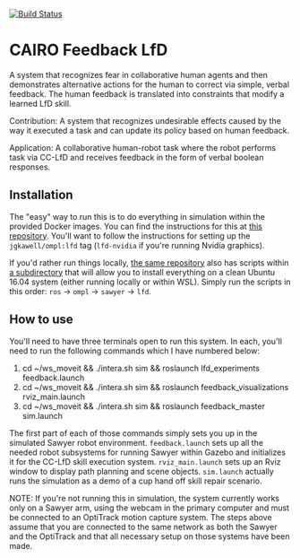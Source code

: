 [![Build Status](https://travis-ci.com/jgkawell/cairo-feedback-cclfd.svg?branch=master)](https://travis-ci.com/jgkawell/cairo-feedback-cclfd)

# CAIRO Feedback LfD
A system that recognizes fear in collaborative human agents and then demonstrates alternative actions for the human to correct via simple, verbal feedback. The human feedback is translated into constraints that modify a learned LfD skill.

Contribution: A system that recognizes undesirable effects caused by the way it executed a task and can update its policy based on human feedback.

Application: A collaborative human-robot task where the robot performs task via CC-LfD and receives feedback in the form of verbal boolean responses.

## Installation

The "easy" way to run this is to do everything in simulation within the provided Docker images. You can find the instructions for this at [this repository](https://github.com/jgkawell/docker-scripts). You'll want to follow the instructions for setting up the `jgkawell/ompl:lfd` tag (`lfd-nvidia` if you're running Nvidia graphics).

If you'd rather run things locally, [the same repository](https://github.com/jgkawell/docker-scripts) also has scripts within [a subdirectory](https://github.com/jgkawell/docker-scripts/tree/master/tools/linux) that will allow you to install everything on a clean Ubuntu 16.04 system (either running locally or within WSL). Simply run the scripts in this order: `ros` -> `ompl` -> `sawyer` -> `lfd`.

## How to use

You'll need to have three terminals open to run this system. In each, you'll need to run the following commands which I have numbered below:

1. cd ~/ws_moveit && ./intera.sh sim && roslaunch lfd_experiments feedback.launch
2. cd ~/ws_moveit && ./intera.sh sim && roslaunch feedback_visualizations rviz_main.launch
3. cd ~/ws_moveit && ./intera.sh sim && roslaunch feedback_master sim.launch

The first part of each of those commands simply sets you up in the simulated Sawyer robot environment. `feedback.launch` sets up all the needed robot subsystems for running Sawyer within Gazebo and initializes it for the CC-LfD skill execution system. `rviz_main.launch` sets up an Rviz window to display path planning and scene objects. `sim.launch` actually runs the simulation as a demo of a cup hand off skill repair scenario.


NOTE: If you're not running this in simulation, the system currently works only on a Sawyer arm, using the webcam in the primary computer and must be connected to an OptiTrack motion capture system. The steps above assume that you are connected to the same network as both the Sawyer and the OptiTrack and that all necessary setup on those systems have been made.
